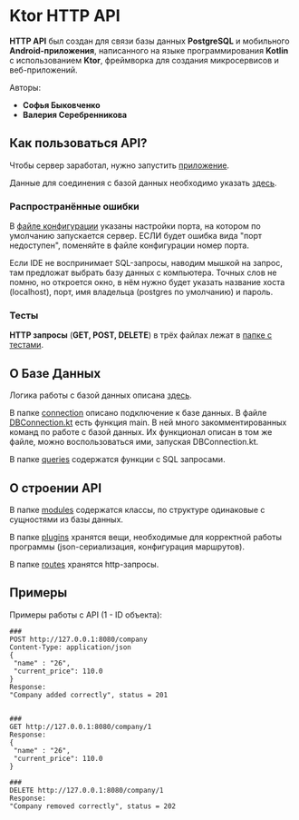 # Ktor HTTP API

**HTTP API** был создан для связи базы данных **PostgreSQL** 
и мобильного **Android-приложения**, написанного на языке 
программирования **Kotlin** с использованием **Ktor**, 
фреймворка для создания микросервисов и веб-приложений.

Авторы:
- **Софья Быковченко**
- **Валерия Серебренникова**

## Как пользоваться API?

Чтобы сервер заработал, нужно запустить 
[приложение](src/main/kotlin/com/example/Application.kt).

Данные для соединения с базой данных необходимо указать 
[здесь](src/main/kotlin/com/example/database/connection/DBProperties.kt).

### Распространённые ошибки

В [файле конфигурации](src/main/resources/application.conf) 
указаны настройки порта, на котором по умолчанию запускается 
сервер. ЕСЛИ будет ошибка вида "порт недоступен", поменяйте 
в файле конфигурации номер порта.

Если IDE не воспринимает SQL-запросы, наводим мышкой на запрос,
там предложат выбрать базу данных с компьютера. Точных слов 
не помню, но откроется окно, в нём нужно будет указать 
название хоста (localhost), порт, имя владельца 
(postgres по умолчанию) и пароль.


### Тесты

**HTTP запросы** (**GET, POST, DELETE**) в трёх файлах лежат 
в [папке с тестами](src/test/kotlin). 



## О Базе Данных
Логика работы с базой данных описана 
[здесь](src/main/kotlin/com/example/database).

В папке 
[connection](src/main/kotlin/com/example/database/connection) 
описано подключение к базе данных. 
В файле 
[DBConnection.kt](src/main/kotlin/com/example/database/connection/DBConnection.kt) 
есть функция main. В ней много закомментированных команд 
по работе с базой данных. Их функционал описан в том 
же файле, можно воспользоваться ими, запуская 
DBConnection.kt.

В папке 
[queries](src/main/kotlin/com/example/database/queries) 
содержатся функции с SQL запросами.

## О строении API
В папке 
[modules](src/main/kotlin/com/example/modules) 
содержатся классы, по структуре одинаковые
с сущностями из базы данных.

В папке 
[plugins](src/main/kotlin/com/example/plugins) 
хранятся вещи, необходимые для корректной 
работы программы (json-сериализация, конфигурация 
маршрутов).

В папке 
[routes](src/main/kotlin/com/example/routes) 
хранятся http-запросы.

## Примеры
Примеры работы с API (1 - ID объекта):
 ```
###
POST http://127.0.0.1:8080/company
Content-Type: application/json
{
  "name" : "26",
  "current_price": 110.0
}
Response:
"Company added correctly", status = 201


###
GET http://127.0.0.1:8080/company/1
Response:
{
  "name" : "26",
  "current_price": 110.0
}

###
DELETE http://127.0.0.1:8080/company/1
Response:
"Company removed correctly", status = 202
 ```
